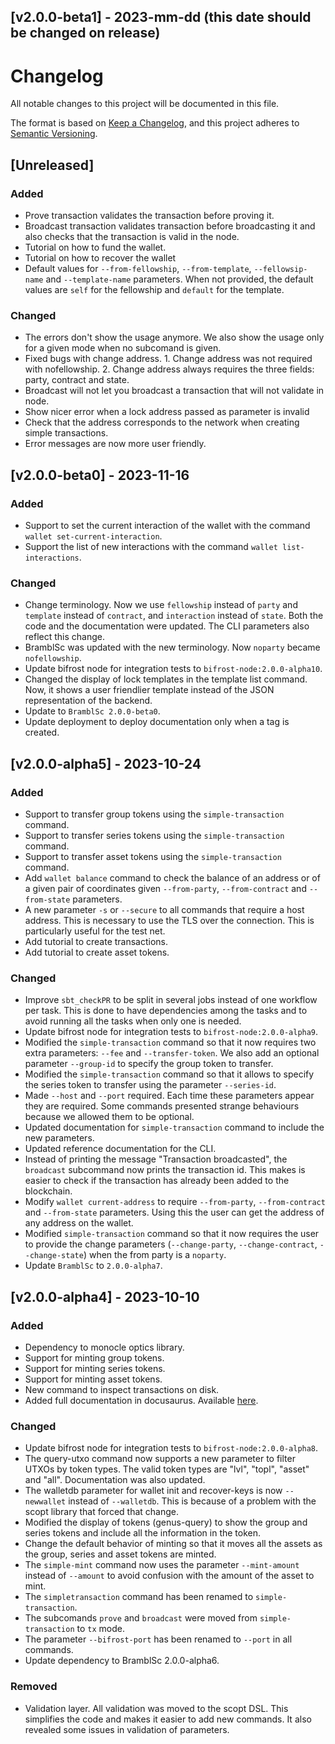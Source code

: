 
## [v2.0.0-beta1] - 2023-mm-dd (this date should be changed on release)

# Changelog

All notable changes to this project will be documented in this file.

The format is based on [Keep a Changelog](https://keepachangelog.com/en/1.0.0/),
and this project adheres to [Semantic Versioning](https://semver.org/spec/v2.0.0.html).

## [Unreleased]

### Added

- Prove transaction validates the transaction before proving it.
- Broadcast transaction validates transaction before broadcasting it and also
checks that the transaction is valid in the node. 
- Tutorial on how to fund the wallet.
- Tutorial on how to recover the wallet
- Default values for `--from-fellowship`, `--from-template`, `--fellowsip-name` 
and `--template-name` parameters. When not provided, the default values are
`self` for the fellowship and `default` for the template.

### Changed

- The errors don't show the usage anymore. We also show the usage only for
a given mode when no subcomand is given.
- Fixed bugs with change address. 1. Change address was not required with
nofellowship. 2. Change address always requires the three fields: party, contract
and state. 
- Broadcast will not let you broadcast a transaction that will not validate in
node.
- Show nicer error when a lock address passed as parameter is invalid
- Check that the address corresponds to the network when creating simple transactions.
- Error messages are now more user friendly.

## [v2.0.0-beta0] - 2023-11-16

### Added

- Support to set the current interaction of the wallet with the command
`wallet set-current-interaction`.
- Support the list of new interactions with the command `wallet list-interactions`.

### Changed

- Change terminology. Now we use `fellowship` instead of `party` and `template` instead of `contract`,
and `interaction` instead of `state`. Both the code and the documentation were updated.
The CLI parameters also reflect this change.
- BramblSc was updated with the new terminology. Now `noparty` became `nofellowship`.
- Update bifrost node for integration tests to `bifrost-node:2.0.0-alpha10`.
- Changed the display of lock templates in the template list command. Now, it
shows a user friendlier template instead of the JSON representation of the
backend.
- Update to `BramblSc 2.0.0-beta0`.
- Update deployment to deploy documentation only when a tag is created.

## [v2.0.0-alpha5] - 2023-10-24

### Added

- Support to transfer group tokens using the `simple-transaction` command.
- Support to transfer series tokens using the `simple-transaction` command.
- Support to transfer asset tokens using the `simple-transaction` command.
- Add `wallet balance` command to check the balance of an address or of a 
given pair of coordinates given `--from-party`, `--from-contract` and `--from-state` parameters. 
- A new parameter `-s` or `--secure` to all commands that require a host address.
This is necessary to use the TLS over the connection. This is particularly useful
for the test net.
- Add tutorial to create transactions.
- Add tutorial to create asset tokens.

### Changed

- Improve `sbt_checkPR` to be split in several jobs instead of one workflow per 
task. This is done to have dependencies among the tasks and to avoid running
all the tasks when only one is needed.
- Update bifrost node for integration tests to `bifrost-node:2.0.0-alpha9`.
- Modified the `simple-transaction` command so that it now requires two extra parameters: `--fee` and `--transfer-token`. We also add
an optional parameter `--group-id` to specify the group token to transfer.
- Modified the `simple-transaction` command so that it allows to specify the series token to transfer using the parameter `--series-id`.
- Made `--host` and `--port` required. Each time these parameters appear they are required. Some commands presented strange behaviours
because we allowed them to be optional.
- Updated documentation for `simple-transaction` command to include the new parameters.
- Updated reference documentation for the CLI.
- Instead of printing the message "Transaction broadcasted", the `broadcast` 
subcommand now prints the transaction id. This makes is easier to check
if the transaction has already been added to the blockchain. 
- Modify `wallet current-address` to require `--from-party`, `--from-contract` and `--from-state` parameters.
Using this the user can get the address of any address on the wallet.
- Modified `simple-transaction` command so that it now requires the user
to provide the change parameters (`--change-party`, `--change-contract`, `--change-state`)
when the from party is a `noparty`. 
- Update `BramblSc` to `2.0.0-alpha7`.

## [v2.0.0-alpha4] - 2023-10-10
### Added

- Dependency to monocle optics library.
- Support for minting group tokens.
- Support for minting series tokens.
- Support for minting asset tokens.
- New command to inspect transactions on disk.
- Added full documentation in docusaurus. Available [here](https://topl.github.io/brambl-cli).

### Changed

- Update bifrost node for integration tests to `bifrost-node:2.0.0-alpha8`.
- The query-utxo command now supports a new parameter to filter UTXOs by token
types. The valid token types are "lvl", "topl", "asset" and "all". Documentation
was also updated.
- The walletdb parameter for wallet init and recover-keys is now `--newwallet` 
instead of `--walletdb`.
This is because of a problem with the scopt library that forced that change.
- Modified the display of tokens (genus-query) to show the group and series 
tokens and include all the information in the token.
- Change the default behavior of minting so that it moves all the assets as
the group, series and asset tokens are minted.
- The `simple-mint` command now uses the parameter `--mint-amount` instead of
`--amount` to avoid confusion with the amount of the asset to mint.
- The `simpletransaction` command has been renamed to `simple-transaction`.
- The subcomands `prove` and `broadcast` were moved from `simple-transaction`
to `tx` mode.
- The parameter `--bifrost-port` has been renamed to `--port` in all commands. 
- Update dependency to BramblSc 2.0.0-alpha6.

### Removed

- Validation layer. All validation was moved to the scopt DSL. This simplifies
the code and makes it easier to add new commands. It also revealed some issues
in validation of parameters.
